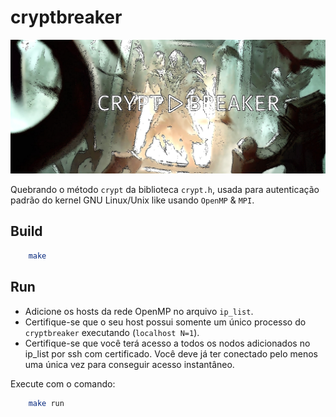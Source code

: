 # cryptbreaker

![cryptbreaker](cryptbreaker_art.jpg)

Quebrando o método `crypt` da biblioteca `crypt.h`, usada para autenticação padrão do kernel GNU Linux/Unix like usando `OpenMP` & `MPI`.

## Build

```sh
    make
```

## Run

- Adicione os hosts da rede OpenMP no arquivo `ip_list`.
- Certifique-se que o seu host possui somente um único processo do `cryptbreaker` executando (`localhost N=1`).
- Certifique-se que você terá acesso a todos os nodos adicionados no ip_list por ssh com certificado. Você deve já ter conectado pelo menos uma única vez para conseguir acesso instantâneo.

Execute com o comando:

```sh
    make run
```

